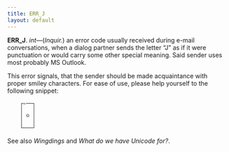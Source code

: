```yaml
---
title: ERR_J
layout: default
---
```


__ERR_J__.
_int_—(_Inquir._) an error code usually received during
e-mail conversations, when a dialog partner sends the letter “J” as if it
were punctuation or would carry some other special meaning. Said sender uses
most probably MS Outlook.

This error signals, that the sender should be made acquaintance with proper
smiley characters. For ease of use, please help yourself to the following snippet:

        ┌✁──┐
        │   │
        │ ☺ │
        │   │
        └───┘

See also _Wingdings_ and _What do we have Unicode for?_.
